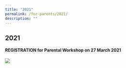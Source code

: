 ```yaml
---
title: "2021"
permalink: /for-parents/2021/
description: ""
---
```

## 2021

#### REGISTRATION for Parental Workshop on 27 March 2021

																						
<a href="https://form.gov.sg/#!/6047862c9f4ce500127f8">
<img src="/images/REG-4-1024x492.png"> </a>																					
					 